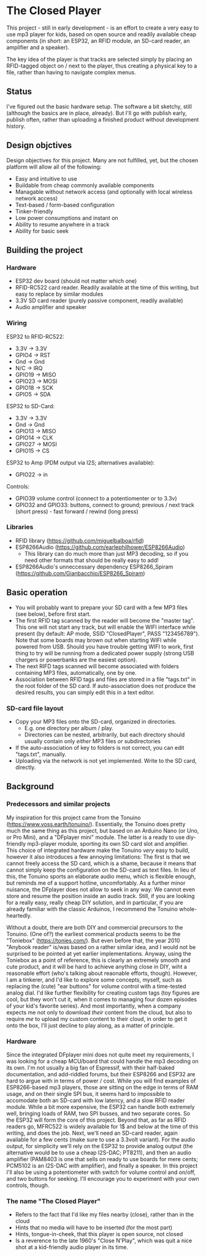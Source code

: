 # The Closed Player

This project - still in early development - is an effort to create a very easy to use mp3 player for kids, based on open source and readily available cheap components (in short: an ESP32, an RFID module, an SD-card reader, an amplifier and a speaker).

The key idea of the player is that tracks are selected simply by placing an RFID-tagged object on / next to the player, thus creating a physical key to a file, rather than having to navigate complex menus.

## Status

I've figured out the basic hardware setup. The software a bit sketchy, still (although the basics are in place, already). But I'll go with publish early, publish often, rather than uploading a finished product without development history.

## Design objctives

Design objectives for this project. Many are not fulfilled, yet, but the chosen platform will allow all of the following:
- Easy and intuitive to use
- Buildable from cheap commonly available components
- Managable without network access (and optionally with local wireless network access)
- Text-based / form-based configuration
- Tinker-friendly
- Low power consumptions and instant on
- Ability to resume anywhere in a track
- Ability for basic seek

## Building the project

### Hardware
- ESP32 dev board (should not matter which one)
- RFID-RC522 card reader. Readily available at the time of this writing, but easy to replace by similar modules
- 3.3V SD card reader (purely passive component, readily available)
- Audio amplifier and speaker

### Wiring

ESP32 to RFID-RC522:
- 3.3V -> 3.3V
- GPIO4 -> RST
- Gnd -> Gnd
- N/C -> IRQ
- GPIO19 -> MISO
- GPIO23 -> MOSI
- GPIO18 -> SCK
- GPIO5 -> SDA

ESP32 to SD-Card:
- 3.3V -> 3.3V
- Gnd -> Gnd
- GPIO13 -> MISO
- GPIO14 -> CLK
- GPIO27 -> MOSI
- GPIO15 -> CS

ESP32 to Amp (PDM output via I2S; alternatives available):
- GPIO22 -> in

Controls:
- GPIO39 volume control (connect to a potentiomenter or to 3.3v)
- GPIO32 and GPIO33: buttons, connect to ground; previous / next track (short press) - fast forward / rewind (long press)

### Libraries

- RFID library (https://github.com/miguelbalboa/rfid)
- ESP8266Audio (https://github.com/earlephilhower/ESP8266Audio)
  - This library can do much more than just MP3 decoding, so if you need other formats that should be really easy to add!
- ESP8266Audio's unneccessary dependency ESP8266_Spiram (https://github.com/Gianbacchio/ESP8266_Spiram)

## Basic operation

- You will probably want to prepare your SD card with a few MP3 files (see below), before first start.
- The first RFID tag scanned by the reader will become the "master tag". This one will not start any track, but will enable the WIFI interface while present (by default: AP mode, SSID "ClosedPlayer", PASS "123456789"). Note that some boards may brown out when starting WIFI while powered from USB. Should you have trouble getting WIFI to work, first thing to try will be running from a dedicated power supply (strong USB chargers or powerbanks are the easiest option).
- The next RIFD tags scanned will become associated with folders containing MP3 files, automatically, one by one.
- Association between RFID tags and files are stored in a file "tags.txt" in the root folder of the SD card. If auto-association does not produce the desired results, you can simply edit this in a text editor.

### SD-card file layout

- Copy your MP3 files onto the SD-card, organized in directories.
  - E.g. one directory per album / play.
  - Directories can be nested, arbitrarily, but each directory should usually contain only *either* MP3 files *or* subdirectories
- If the auto-association of key to folders is not correct, you can edit "tags.txt", manually.
- Uploading via the network is not yet implemented. Write to the SD card, directly.


## Background ##

### Predecessors and similar projects

My inspiration for this project came from the Tonuino (https://www.voss.earth/tonuino/). Essentially, the Tonuino does pretty much the same thing as this project, but based on an Arduino Nano (or Uno, or Pro Mini), and a "DFplayer mini" module. The latter is a ready to use diy-friendly mp3-player module, sporting its own SD card slot and amplifier. This choice of integrated hardware make the Tonuino *very* easy to build, however it also introduces a few annoying limitations: The first is that we cannot freely access the SD card, which is a shame, because it means that cannot simply keep the configuration on the SD-card as text files. In lieu of this, the Tonuino sports an elaborate audio menu, which is flexible enough, but reminds me of a support hotline, uncomfortably. As a further minor nuisance, the DFplayer does not allow to seek in any way: We cannot even store and resume the position inside an audio track. Still, if you are looking for a really easy, really cheap DIY solution, and in particular, if you are already familiar with the classic Arduinos, I recommend the Tonuino whole-heartedly.

Without a doubt, there are both DIY and commercial precursors to the Tonuino. (One of?) the earliest commerical products seems to be the "Toniebox" (https://tonies.com/). But even before that, the year 2010 "Anybook reader" is/was based on a rather similar idea, and I would not be surprised to be pointed at yet earlier implementations. Anyway, using the Toniebox as a point of reference, this is clearly an extremely smooth and cute product, and it will be hard to achieve anything close in DIY, wiht a reasonable effort (who's talking about reaonable efforts, though). However, I am a tinkerer, and I'd like to explore some concepts, myself, such as replacing the (cute) "ear buttons" for volume control with a time-tested analog dial. I'd like further flexibility for creating custom tags (toy figures are cool, but they won't cut it, when it comes to managing four dozen episodes of your kid's favorite series). And most importantly, when a company expects me not only to download *their* content from the cloud, but also to require *me* to upload my custom content to their cloud, in order to get it onto the box, I'll just decline to play along, as a matter of principle.

### Hardware

Since the integrated DFplayer mini does not quite meet my requirements, I was looking for a cheap MCU/board that could handle the mp3 decoding on its own. I'm not usually a big fan of Espressif, with their half-baked documentation, and add-riddled forums, but their ESP8266 and ESP32 are hard to argue with in terms of power / cost. While you will find examples of ESP8266-based mp3 players, those are sitting on the edge in terms of RAM usage, and on their single SPI bus, it seems hard to impossible to accomodate both an SD-card with low latency, and a slow RFID reader module. While a bit more expensive, the ESP32 can handle both extremely well, bringing loads of RAM, two SPI busses, and two separate cores. So the ESP32 will form the core of this project. Beyond that, as far as RFID readers go, MFRC522 is widely available for 1$ and below at the time of this writing, and does the job. Next, we'll need an SD-card reader, again available for a few cents (make sure to use a 3.3volt variant). For the audio output, for simplicity we'll rely on the ESP32 to provide analog output (the alternative would be to use a cheap I2S-DAC; PT8211), and then an audio amplifier (PAM8403 is one that sells on ready to use boards for mere cents; PCM5102 is an I2S-DAC *with* amplifier), and finally a speaker. In this project I'll also be using a potentiometer with switch for volume control and on/off, and two buttons for seeking. I'll encourage you to experiment with your own controls, though.

### The name "The Closed Player"

- Refers to the fact that I'd like my files nearby (close), rather than in the cloud
- Hints that no media will have to be inserted (for the most part)
- Hints, tongue-in-cheek, that this player is open source, not closed
- Is a reverence to the late 1960's "Close N'Play", which was quit a nice shot at a kid-friendly audio player in its time.
